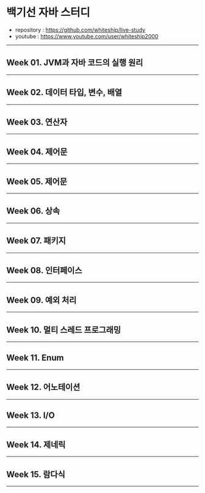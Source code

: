 
# 백기선 자바 스터디
- repository : https://github.com/whiteship/live-study
- youtube : https://www.youtube.com/user/whiteship2000

---

## Week 01. JVM과 자바 코드의 실행 원리

---

## Week 02. 데이터 타입, 변수, 배열

---

## Week 03. 연산자

---

## Week 04. 제어문

---

## Week 05. 제어문

---

## Week 06. 상속

---

## Week 07. 패키지

---

## Week 08. 인터페이스

---

## Week 09. 예외 처리

---

## Week 10. 멀티 스레드 프로그래밍

---

## Week 11. Enum

---

## Week 12. 어노테이션

---

## Week 13. I/O

---

## Week 14. 제네릭

---

## Week 15. 람다식

---
